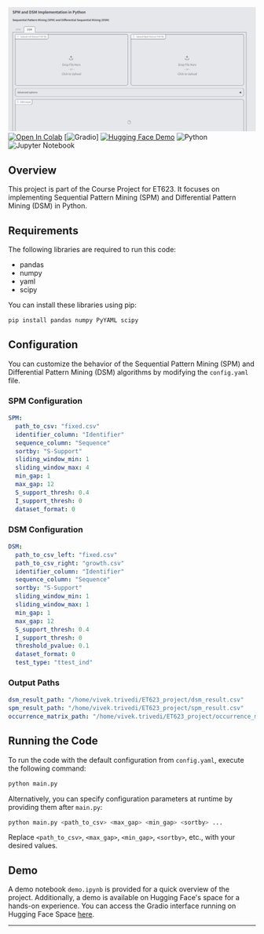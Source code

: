 ![Project Logo](demo_interface.png)
[![Open In Colab](https://colab.research.google.com/assets/colab-badge.svg)](https://colab.research.google.com/github/vivekkumartri/SPM-and-DSM/blob/main/demo.ipynb)
[![Gradio](https://img.shields.io/badge/Gradio-Enabled-brightgreen)]
[![Hugging Face Demo](https://img.shields.io/badge/Hugging%20Face-Demo-blue)](https://huggingface.co/spaces/vivek9/ET_623_Project)
![Python](https://img.shields.io/badge/Python-3.7%20|%203.8%20|%203.9-blue)
![Jupyter Notebook](https://img.shields.io/badge/Jupyter-Notebook-orange)
## Overview

This project is part of the Course Project for ET623. It focuses on implementing Sequential Pattern Mining (SPM) and Differential Pattern Mining (DSM) in Python.

## Requirements

The following libraries are required to run this code:
- pandas
- numpy
- yaml
- scipy

You can install these libraries using pip:
```bash
pip install pandas numpy PyYAML scipy
```

## Configuration

You can customize the behavior of the Sequential Pattern Mining (SPM) and Differential Pattern Mining (DSM) algorithms by modifying the `config.yaml` file.

### SPM Configuration

```yaml
SPM:
  path_to_csv: "fixed.csv"
  identifier_column: "Identifier"
  sequence_column: "Sequence"
  sortby: "S-Support"
  sliding_window_min: 1
  sliding_window_max: 4
  min_gap: 1
  max_gap: 12
  S_support_thresh: 0.4
  I_support_thresh: 0
  dataset_format: 0
```
### DSM Configuration

```yaml
DSM:
  path_to_csv_left: "fixed.csv"
  path_to_csv_right: "growth.csv"
  identifier_column: "Identifier"
  sequence_column: "Sequence"
  sortby: "S-Support"
  sliding_window_min: 1
  sliding_window_max: 1
  min_gap: 1
  max_gap: 12
  S_support_thresh: 0.4
  I_support_thresh: 0
  threshold_pvalue: 0.1
  dataset_format: 0
  test_type: "ttest_ind"
```

### Output Paths

```yaml
dsm_result_path: "/home/vivek.trivedi/ET623_project/dsm_result.csv"
spm_result_path: "/home/vivek.trivedi/ET623_project/spm_result.csv"
occurrence_matrix_path: "/home/vivek.trivedi/ET623_project/occurrence_matrix.csv"
```

## Running the Code

To run the code with the default configuration from `config.yaml`, execute the following command:

```bash
python main.py
```

Alternatively, you can specify configuration parameters at runtime by providing them after `main.py`:

```bash
python main.py <path_to_csv> <max_gap> <min_gap> <sortby> ...
```

Replace `<path_to_csv>`, `<max_gap>`, `<min_gap>`, `<sortby>`, etc., with your desired values.

## Demo

A demo notebook `demo.ipynb` is provided for a quick overview of the project. Additionally, a demo is available on Hugging Face's space for a hands-on experience. You can access the Gradio interface running on Hugging Face Space [here](https://huggingface.co/spaces/vivek9/ET_623_Project).

---

